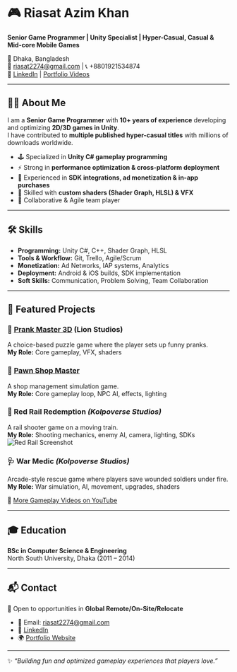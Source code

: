 # 🎮 Riasat Azim Khan  
**Senior Game Programmer | Unity Specialist | Hyper-Casual, Casual & Mid-core Mobile Games**

📍 Dhaka, Bangladesh  
📧 riasat2274@gmail.com | 📞 +8801921534874  
🔗 [LinkedIn](https://www.linkedin.com/in/riasatazimkhan2274) | [Portfolio Videos](https://www.youtube.com/playlist?list=PLex3x59cEp1x8ZJJiBUzWi0GpRDISmCcP)  

---

## 🧑‍💻 About Me
I am a **Senior Game Programmer** with **10+ years of experience** developing and optimizing **2D/3D games in Unity**.  
I have contributed to **multiple published hyper-casual titles** with millions of downloads worldwide.  

- 🕹️ Specialized in **Unity C# gameplay programming**  
- ⚡ Strong in **performance optimization & cross-platform deployment**  
- 📲 Experienced in **SDK integrations, ad monetization & in-app purchases**  
- 🎨 Skilled with **custom shaders (Shader Graph, HLSL) & VFX**  
- 🤝 Collaborative & Agile team player  

---

## 🛠️ Skills
- **Programming:** Unity C#, C++, Shader Graph, HLSL  
- **Tools & Workflow:** Git, Trello, Agile/Scrum  
- **Monetization:** Ad Networks, IAP systems, Analytics
- **Deployment:** Android & iOS builds, SDK implementation  
- **Soft Skills:** Communication, Problem Solving, Team Collaboration  

---

## 🚀 Featured Projects

### 🔫 [Prank Master 3D](https://play.google.com/store/apps/details?id=com.alphapotato.prankster&hl=en&gl=US) (Lion Studios)  
A choice-based puzzle game where the player sets up funny pranks.  
**My Role:** Core gameplay, VFX, shaders  

### 🛒 [Pawn Shop Master](https://play.google.com/store/apps/details?id=com.alphapotato.pawnshopmaster&hl=en&gl=US)  
A shop management simulation game.  
**My Role:** Core gameplay loop, NPC AI, effects, lighting  

### 🚂 Red Rail Redemption *(Kolpoverse Studios)*  
A rail shooter game on a moving train.  
**My Role:** Shooting mechanics, enemy AI, camera, lighting, SDKs  
![Red Rail Screenshot](link-to-image)  

### 🩺 War Medic *(Kolpoverse Studios)*  
Arcade-style rescue game where players save wounded soldiers under fire.  
**My Role:** War simulation, AI, movement, upgrades, shaders  

🎥 [More Gameplay Videos on YouTube](https://www.youtube.com/@yourchannel)  

---

## 🎓 Education
**BSc in Computer Science & Engineering**  
North South University, Dhaka (2011 – 2014)  

---

## 📬 Contact
💼 Open to opportunities in **Global Remote/On-Site/Relocate**  
- 📧 Email: riasat2274@gmail.com  
- 🔗 [LinkedIn](https://www.linkedin.com/in/riasatazimkhan2274)  
- 🌍 [Portfolio Website](https://www.youtube.com/playlist?list=PLex3x59cEp1x8ZJJiBUzWi0GpRDISmCcP)  

---
✨ _“Building fun and optimized gameplay experiences that players love.”_
